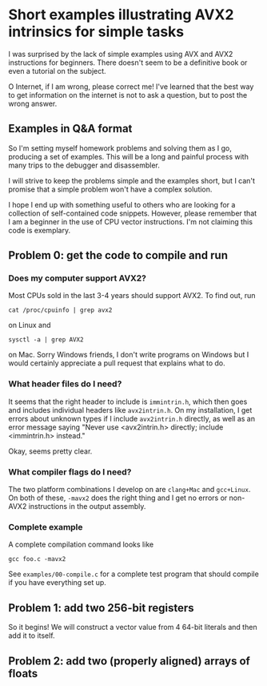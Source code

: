 # Short examples illustrating AVX2 intrinsics for simple tasks

I was surprised by the lack of simple examples using AVX and AVX2
instructions for beginners. There doesn't seem to be a definitive book
or even a tutorial on the subject.

O Internet, if I am wrong, please correct me! I've learned that the
best way to get information on the internet is not to ask a question,
but to post the wrong answer.

## Examples in Q&A format

So I'm setting myself homework problems and solving them as I go,
producing a set of examples. This will be a long and painful process
with many trips to the debugger and disassembler.

I will strive to keep the problems simple and the examples short, but
I can't promise that a simple problem won't have a complex solution.

I hope I end up with something useful to others who are looking for a
collection of self-contained code snippets. However, please remember
that I am a beginner in the use of CPU vector instructions. I'm not
claiming this code is exemplary.

## Problem 0: get the code to compile and run

### Does my computer support AVX2?

Most CPUs sold in the last 3-4 years should support AVX2. To find out, run

`cat /proc/cpuinfo | grep avx2`

on Linux and

`sysctl -a | grep AVX2`

on Mac. Sorry Windows friends, I don't write programs on Windows but I
would certainly appreciate a pull request that explains what to do.

### What header files do I need?

It seems that the right header to include is `immintrin.h`, which then
goes and includes individual headers like `avx2intrin.h`. On my
installation, I get errors about unknown types if I include
`avx2intrin.h` directly, as well as an error message saying "Never use
<avx2intrin.h> directly; include <immintrin.h> instead."

Okay, seems pretty clear.

### What compiler flags do I need?

The two platform combinations I develop on are `clang+Mac` and
`gcc+Linux`. On both of these, `-mavx2` does the right thing and I get
no errors or non-AVX2 instructions in the output assembly.

### Complete example

A complete compilation command looks like

`gcc foo.c -mavx2`

See `examples/00-compile.c` for a complete test program that should
compile if you have everything set up.

## Problem 1: add two 256-bit registers

So it begins! We will construct a vector value from 4 64-bit literals
and then add it to itself.

## Problem 2: add two (properly aligned)  arrays of floats